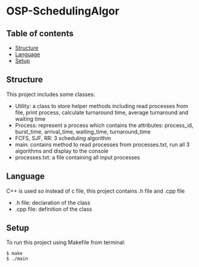 # OSP-SchedulingAlgor

## Table of contents
* [Structure](#structure)
* [Language](#language)
* [Setup](#setup)

## Structure
This project includes some classes:
* Utility: a class to store helper methods including read processes from file, 
print process, calculate turnaround time, average turnaround and waiting time
* Process: represent a process which contains the attributes: process_id, 
burst_time, arrival_time, waiting_time, turnaround_time
* FCFS, SJF, RR: 3 scheduling algorithm
* main: contains method to read processes from processes.txt, run all 3 algorithms and display to the console
* processes.txt: a file containing all input processes
   
	
## Language
C++ is used so instead of c file, this project contains .h file and .cpp file
* .h file: declaration of the class
* .cpp file: definition of the class
	
## Setup
To run this project using Makefile from terminal:

```
$ make
$ ./main
```
